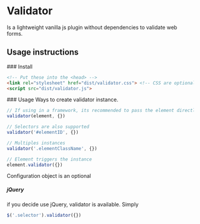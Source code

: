 # Validator
Is a lightweight vanilla js plugin without dependencies to validate web forms.

## Usage instructions

### Install

```html
<!-- Put these into the <head> -->
<link rel="stylesheet" href="dist/validator.css"> <!-- CSS are optional -->
<script src="dist/validator.js">
```

### Usage
Ways to create validator instance.

```js
// If using in a framework, its recommended to pass the element directly
validator(element, {})

// Selectors are also supported
validator('#elementID', {})

// Multiples instances
validator('.elementClassName', {})

// Element triggers the instance
element.validator({})
```

Configuration object is an optional

##### jQuery

if you decide use jQuery, validator is available. Simply

```js
$('.selector').validator({})
```
